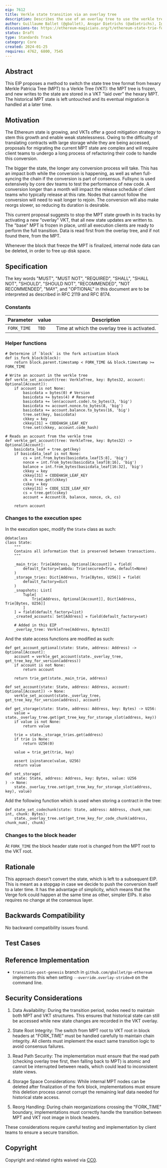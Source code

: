 ```yaml
---
eip: 7612
title: Verkle state transition via an overlay tree
description: Describes the use of an overlay tree to use the verkle tree structure, while leaving the historical state untouched.
author: Guillaume Ballet (@gballet), Ansgar Dietrichs (@adietrichs), Ignacio Hagopian (@jsign), Gottfried Herold (@GottfriedHerold), Jamie Lokier (@jlokier), Tanishq Jasoria (@tanishqjasoria), Parithosh Jayanthi (@parithosh), Gabriel Rocheleau (@gabrocheleau), Karim Taam (@matkt)
discussions-to: https://ethereum-magicians.org/t/ethereum-state-trie-format-change-using-an-overlay/4165
status: Draft
type: Standards Track
category: Core
created: 2024-01-25
requires: 4762, 6800, 7545
---
```


## Abstract

This EIP proposes a method to switch the state tree tree format from hexary Merkle Patricia Tree (MPT) to a Verkle Tree (VKT): the MPT tree is frozen, and new writes to the state are stored in a VKT "laid over" the hexary MPT. The historical MPT state is left untouched and its eventual migration is handled at a later time.

## Motivation

The Ethereum state is growing, and VKTs offer a good mitigation strategy to stem this growth and enable weak statelessness. Owing to the difficulty of translating contracts with large storage while they are being accessed, proposals for migrating the current MPT state are complex and will require client teams to undergo a long process of refactoring their code to handle this conversion.

The bigger the state, the longer any conversion process will take. This has an impact both while the conversion is happening, as well as when full-syncing the chain if the conversion is part of consensus. Fullsync is used extensively by core dev teams to test the performance of new code. A conversion longer than a month will impact the release schedule of client teams who typically release at this rate. Nodes that cannot follow the conversion will need to wait longer to rejoin. The conversion will also make reorgs slower, so reducing its duration is desirable.

This current proposal suggests to stop the MPT state growth in its tracks by activating a new "overlay" VKT, that all new state updates are written to. The "base" MPT is frozen in place, until all execution clients are ready to perform the full transition. Data is read first from the overlay tree, and if not found there, from the MPT.

Whenever the block that freeze the MPT is finalized, internal node data can be deleted, in order to free up disk space.

## Specification

The key words "MUST", "MUST NOT", "REQUIRED", "SHALL", "SHALL NOT", "SHOULD", "SHOULD NOT", "RECOMMENDED", "NOT RECOMMENDED", "MAY", and "OPTIONAL" in this document are to be interpreted as described in RFC 2119 and RFC 8174.

### Constants

| Parameter   | value | Description                                  |
| ----------- | ----- | -------------------------------------------- |
| `FORK_TIME` | `TBD` | Time at which the overlay tree is activated. |

### Helper functions

```python3
# Determine if `block` is the fork activation block
def is_fork_block(block):
    return block.parent.timestamp < FORK_TIME && block.timestamp >= FORK_TIME
    
# Write an account in the verkle tree
def verkle_set_account(tree: VerkleTree, key: Bytes32, account: Optional[Account]):
    if account is not None:
        basicdata = bytes(0) # Version
        basicdata += bytes(4) # Reserved
        basicdata += len(account.code).to_bytes(3, 'big')
        basicdata += account.nonce.to_bytes(8, 'big')
        basicdata += account.balance.to_bytes(16, 'big')
        tree.set(key, basicdata)
        ckkey = key
        ckkey[31] = CODEHASH_LEAF_KEY
        tree.set(ckkey, account.code_hash)

# Reads an account from the verkle tree
def verkle_get_account(tree: VerkleTree, key: Bytes32) -> Optional[Account]:
    basicdata_leaf = tree.get(key)
    if basicdata_leaf is not None:
        cs = int.from_bytes(basicdata_leaf[5:8], 'big')
        nonce = int.from_bytes(basicdata_leaf[8:16], 'big')
        balance = int.from_bytes(basicdata_leaf[16:32], 'big')
        ckkey = key
        ckkey[31] = CODEHASH_LEAF_KEY
        ck = tree.get(ckkey)
        cskey = key
        cskey[31] = CODE_SIZE_LEAF_KEY
        cs = tree.get(cskey)
        account = Account(0, balance, nonce, ck, cs)

    return account
```

### Changes to the execution spec

In the execution spec, modify the `State` class as such:

```python3
@dataclass
class State:
    """
    Contains all information that is preserved between transactions.
    """

    _main_trie: Trie[Address, Optional[Account]] = field(
        default_factory=lambda: Trie(secured=True, default=None)
    )
    _storage_tries: Dict[Address, Trie[Bytes, U256]] = field(
        default_factory=dict
    )
    _snapshots: List[
        Tuple[
            Trie[Address, Optional[Account]], Dict[Address, Trie[Bytes, U256]]
        ]
    ] = field(default_factory=list)
    _created_accounts: Set[Address] = field(default_factory=set)

    # Added in this EIP
    _overlay_tree: VerkleTree[Address, Bytes32]
```

And the state access functions are modified as such:

```python3
def get_account_optional(state: State, address: Address) -> Optional[Account]:
    account = verkle_get_account(state._overlay_tree, get_tree_key_for_version(address))
    if account is not None:
        return account
    
    return trie_get(state._main_trie, address)

def set_account(state: State, address: Address, account: Optional[Account]) -> None:
    verkle_set_account(state._overlay_tree, get_tree_key_for_version(address), account)

def get_storage(state: State, address: Address, key: Bytes) -> U256:
    value = state._overlay_tree.get(get_tree_key_for_storage_slot(address, key))
    if value is not None:
        return value
        
    trie = state._storage_tries.get(address)
    if trie is None:
        return U256(0)

    value = trie_get(trie, key)

    assert isinstance(value, U256)
    return value

def set_storage(
    state: State, address: Address, key: Bytes, value: U256
) -> None:
    state._overlay_tree.set(get_tree_key_for_storage_slot(address, key), value)
```

Add the following function which is used when storing a contract in the tree:

```python3
def state_set_codechunk(state: State, address: Address, chunk_num: int, chunk: Bytes):
    state._overlay_tree.set(get_tree_key_for_code_chunk(address, chunk_num), chunk)
```

### Changes to the block header

At `FORK_TIME` the block header state root is changed from the MPT root to the VKT root.

## Rationale

This approach doesn't convert the state, which is left to a subsequent EIP. This is meant as a stopgap in case we decide to push the conversion itself to a later time. It has the advantage of simplicity, which means that the Verge fork could happen at the same time as other, simpler EIPs. It also requires no change at the consensus layer.

## Backwards Compatibility

No backward compatibility issues found.

## Test Cases

<!--
  This section is optional for non-Core EIPs.

  The Test Cases section should include expected input/output pairs, but may include a succinct set of executable tests. It should not include project build files. No new requirements may be be introduced here (meaning an implementation following only the Specification section should pass all tests here.)
  If the test suite is too large to reasonably be included inline, then consider adding it as one or more files in `../assets/eip-####/`. External links will not be allowed

  TODO: Remove this comment before submitting
-->

## Reference Implementation

 * `transition-post-genesis` branch in `github.com/gballet/go-ethereum` implements this when setting `--override.overlay-stride=0` on the command line.

## Security Considerations

1. Data Availability: During the transition period, nodes need to maintain both MPT and VKT structures. This ensures that historical state can still be accessed while new state changes are recorded in the VKT overlay.

2. State Root Integrity: The switch from MPT root to VKT root in block headers at "FORK_TIME" must be handled carefully to maintain chain integrity. All clients must implement the exact same transition logic to avoid consensus failures.

3. Read Path Security: The implementation must ensure that the read path (checking overlay tree first, then falling back to MPT) is atomic and cannot be interrupted between reads, which could lead to inconsistent state views.

4. Storage Space Considerations: While internal MPT nodes can be deleted after finalization of the fork block, implementations must ensure this deletion process cannot corrupt the remaining leaf data needed for historical state access.

5. Reorg Handling: During chain reorganizations crossing the "FORK_TIME" boundary, implementations must correctly handle the transition between MPT and VKT root image in block headers.

These considerations require careful testing and implementation by client teams to ensure a secure transition.

## Copyright

Copyright and related rights waived via [CC0](../LICENSE.md).
